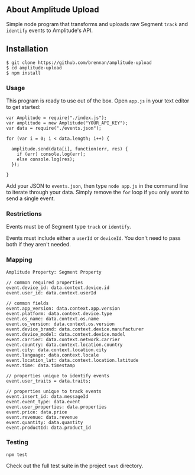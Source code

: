 ## About Amplitude Upload

Simple node program that transforms and uploads raw Segment `track` and `identify` events to Amplitude's API.

## Installation

```
$ git clone https://github.com/brennan/amplitude-upload
$ cd amplitude-upload
$ npm install
```

### Usage

This program is ready to use out of the box. Open `app.js` in your text editor to get started:


```
var Amplitude = require("./index.js");
var amplitude = new Amplitude("YOUR_API_KEY");
var data = require("./events.json");

for (var i = 0; i < data.length; i++) {

  amplitude.send(data[i], function(err, res) {
    if (err) console.log(err);
    else console.log(res);
  });

}
```

Add your JSON to `events.json`, then type `node app.js` in the command line to iterate through your data. Simply remove the `for` loop if you only want to send a single event.

### Restrictions

Events must be of Segment type `track` or `identify`.

Events must include either a `userId` or `deviceId`. You don't need to pass both if they aren't needed.

### Mapping

```
Amplitude Property: Segment Property

// common required properties
event.device_id: data.context.device.id
event.user_id: data.context.userId

// common fields
event.app_version: data.context.app.version
event.platform: data.context.device.type
event.os_name: data.context.os.name
event.os_version: data.context.os.version
event.device_brand: data.context.device.manufacturer
event.device_model: data.context.device.model
event.carrier: data.context.network.carrier
event.country: data.context.location.country
event.city: data.context.location.city
event.language: data.context.locale
event.location_lat: data.context.location.latitude
event.time: data.timestamp

// properties unique to identify events
event.user_traits = data.traits;

// properties unique to track events
event.insert_id: data.messageId
event.event_type: data.event
event.user_properties: data.properties
event.price: data.price
event.revenue: data.revenue
event.quantity: data.quantity
event.productId: data.product_id
```

### Testing

```
npm test
```

Check out the full test suite in the project `test` directory.
